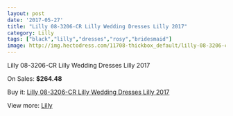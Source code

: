 ```yaml
---
layout: post
date: '2017-05-27'
title: "Lilly 08-3206-CR Lilly Wedding Dresses Lilly 2017"
category: Lilly
tags: ["black","lilly","dresses","rosy","bridesmaid"]
image: http://img.hectodress.com/11708-thickbox_default/lilly-08-3206-cr-lilly-wedding-dresses-lilly-2013.jpg
---
```

Lilly 08-3206-CR Lilly Wedding Dresses Lilly 2017

On Sales: **$264.48**
<a href="https://www.hectodress.com/lilly/5759-lilly-08-3206-cr-lilly-wedding-dresses-lilly-2013.html"><amp-img layout="responsive" width="600" height="600" src="//img.hectodress.com/11708-thickbox_default/lilly-08-3206-cr-lilly-wedding-dresses-lilly-2013.jpg" alt="Lilly 08-3206-CR Lilly Wedding Dresses Lilly 2017 0" /></a>
<a href="https://www.hectodress.com/lilly/5759-lilly-08-3206-cr-lilly-wedding-dresses-lilly-2013.html"><amp-img layout="responsive" width="600" height="600" src="//img.hectodress.com/11709-thickbox_default/lilly-08-3206-cr-lilly-wedding-dresses-lilly-2013.jpg" alt="Lilly 08-3206-CR Lilly Wedding Dresses Lilly 2017 1" /></a>

Buy it: [Lilly 08-3206-CR Lilly Wedding Dresses Lilly 2017](https://www.hectodress.com/lilly/5759-lilly-08-3206-cr-lilly-wedding-dresses-lilly-2013.html "Lilly 08-3206-CR Lilly Wedding Dresses Lilly 2017")

View more: [Lilly](https://www.hectodress.com/99-lilly "Lilly")